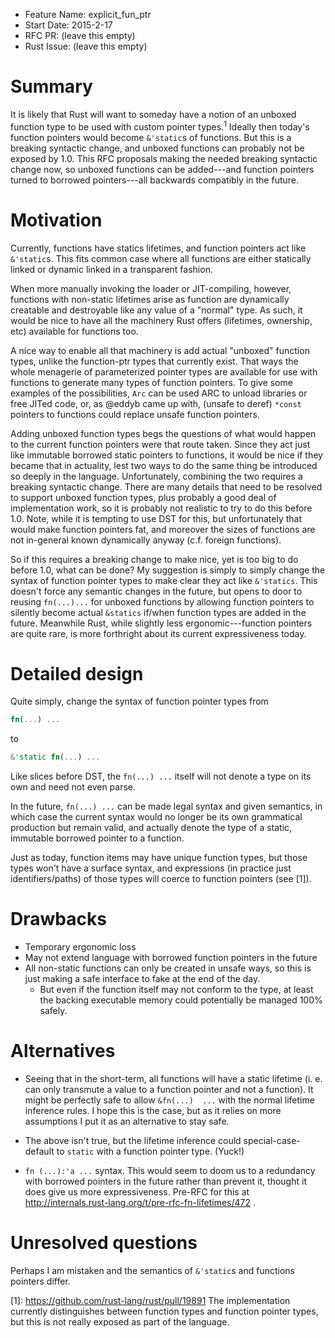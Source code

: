 - Feature Name: explicit_fun_ptr
- Start Date: 2015-2-17
- RFC PR: (leave this empty)
- Rust Issue: (leave this empty)

# Summary

It is likely that Rust will want to someday have a notion of an unboxed function type to be used
with custom pointer types.<sup>1</sup> Ideally then today's function pointers would become `&'static`s of
functions. But this is a breaking syntactic change, and unboxed functions can probably not be exposed
by 1.0. This RFC proposals making the needed breaking syntactic change now, so unboxed functions can
be added---and function pointers turned to borrowed pointers---all backwards compatibly in the
future.

# Motivation

Currently, functions have statics lifetimes, and function pointers act like `&'static`s. This fits
common case where all functions are either statically linked or dynamic linked in a transparent
fashion.

When more manually invoking the loader or JIT-compiling, however, functions with non-static
lifetimes arise as function are dynamically creatable and destroyable like any value of a "normal"
type. As such, it would be nice to have all the machinery Rust offers (lifetimes, ownership, etc)
available for functions too.

A nice way to enable all that machinery is add actual "unboxed" function types, unlike the
function-ptr types that currently exist. That ways the whole menagerie of parameterized pointer
types are available for use with functions to generate many types of function pointers. To give some
examples of the possibilities, `Arc` can be used ARC to unload libraries or free JITed code, or, as
@eddyb came up with, (unsafe to deref) `*const` pointers to functions could replace unsafe function
pointers.

Adding unboxed function types begs the questions of what would happen to the current function
pointers were that route taken. Since they act just like immutable borrowed static pointers to
functions, it would be nice if they became that in actuality, lest two ways to do the same thing be
introduced so deeply in the language. Unfortunately, combining the two requires a breaking syntactic
change. There are many details that need to be resolved to support unboxed function types, plus
probably a good deal of implementation work, so it is probably not realistic to try to do this
before 1.0. Note, while it is tempting to use DST for this, but unfortunately that would make
function pointers fat, and moreover the sizes of functions are not in-general known dynamically
anyway (c.f. foreign functions).

So if this requires a breaking change to make nice, yet is too big to do before 1.0, what can be
done? My suggestion is simply to simply change the syntax of function pointer types to make clear
they act like `&'statics`. This doesn't force any semantic changes in the future, but opens to door
to reusing `fn(...)...` for unboxed functions by allowing function pointers to silently become
actual `&statics` if/when function types are added in the future. Meanwhile Rust, while slightly
less ergonomic---function pointers are quite rare, is more forthright about its current
expressiveness today.

# Detailed design

Quite simply, change the syntax of function pointer types from

```rust
fn(...) ...
```

to

```rust
&'static fn(...) ...
```

Like slices before DST, the `fn(...) ...` itself will not denote a type on its own and need not even
parse.

In the future, `fn(...) ...` can be made legal syntax and given semantics, in which case the current
syntax would no longer be its own grammatical production but remain valid, and actually denote the
type of a static, immutable borrowed pointer to a function.

Just as today, function items may have unique function types, but those types won't have a surface
syntax, and expressions (in practice just identifiers/paths) of those types will coerce to function
pointers (see [1]).

# Drawbacks

 - Temporary ergonomic loss
 - May not extend language with borrowed function pointers in the future
 - All non-static functions can only be created in unsafe ways, so this is just making a safe
   interface to fake at the end of the day.
   - But even if the function itself may not conform to the type, at least the backing executable
     memory could potentially be managed 100% safely.

# Alternatives

 - Seeing that in the short-term, all functions will have a static lifetime (i. e. can only
   transmute a value to a function pointer and not a function). It might be perfectly safe to allow
   `&fn(...)  ...` with the normal lifetime inference rules. I hope this is the case, but as it
   relies on more assumptions I put it as an alternative to stay safe.

 - The above isn't true, but the lifetime inference could special-case-default to `static` with a
   function pointer type. (Yuck!)

 - `fn (...):'a ...` syntax. This would seem to doom us to a redundancy with borrowed pointers in
   the future rather than prevent it, thought it does give us more expressiveness. Pre-RFC for this
   at http://internals.rust-lang.org/t/pre-rfc-fn-lifetimes/472 .

# Unresolved questions

Perhaps I am mistaken and the semantics of `&'static`s and functions pointers differ.

[1]: https://github.com/rust-lang/rust/pull/19891 The implementation currently distinguishes between
     function types and function pointer types, but this is not really exposed as part of the language.
